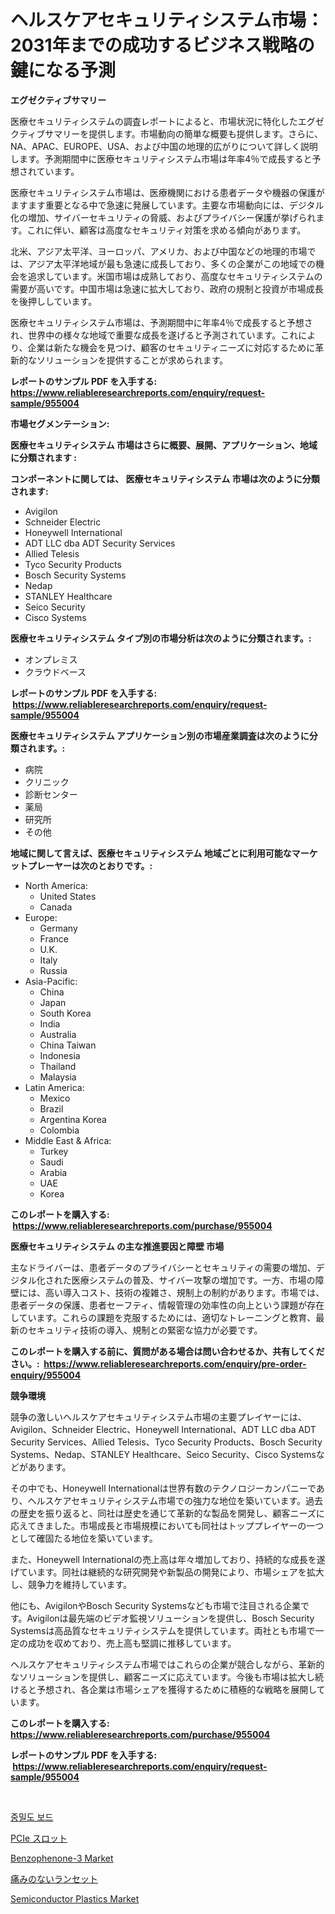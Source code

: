 <p><h1>ヘルスケアセキュリティシステム市場：2031年までの成功するビジネス戦略の鍵になる予測</h1></p><p><strong>エグゼクティブサマリー</strong></p>
<p><p>医療セキュリティシステムの調査レポートによると、市場状況に特化したエグゼクティブサマリーを提供します。市場動向の簡単な概要も提供します。さらに、NA、APAC、EUROPE、USA、および中国の地理的広がりについて詳しく説明します。予測期間中に医療セキュリティシステム市場は年率4％で成長すると予想されています。</p><p>医療セキュリティシステム市場は、医療機関における患者データや機器の保護がますます重要となる中で急速に発展しています。主要な市場動向には、デジタル化の増加、サイバーセキュリティの脅威、およびプライバシー保護が挙げられます。これに伴い、顧客は高度なセキュリティ対策を求める傾向があります。</p><p>北米、アジア太平洋、ヨーロッパ、アメリカ、および中国などの地理的市場では、アジア太平洋地域が最も急速に成長しており、多くの企業がこの地域での機会を追求しています。米国市場は成熟しており、高度なセキュリティシステムの需要が高いです。中国市場は急速に拡大しており、政府の規制と投資が市場成長を後押ししています。</p><p>医療セキュリティシステム市場は、予測期間中に年率4％で成長すると予想され、世界中の様々な地域で重要な成長を遂げると予測されています。これにより、企業は新たな機会を見つけ、顧客のセキュリティニーズに対応するために革新的なソリューションを提供することが求められます。</p></p>
<p><strong>レポートのサンプル PDF を入手する: <a href="https://www.reliableresearchreports.com/enquiry/request-sample/955004">https://www.reliableresearchreports.com/enquiry/request-sample/955004</a></strong></p>
<p><strong>市場セグメンテーション:</strong></p>
<p><strong> 医療セキュリティシステム 市場はさらに概要、展開、アプリケーション、地域に分類されます :</strong></p>
<p><strong>コンポーネントに関しては、 医療セキュリティシステム 市場は次のように分類されます: &nbsp;</strong></p>
<p><ul><li>Avigilon</li><li>Schneider Electric</li><li>Honeywell International</li><li>ADT LLC dba ADT Security Services</li><li>Allied Telesis</li><li>Tyco Security Products</li><li>Bosch Security Systems</li><li>Nedap</li><li>STANLEY Healthcare</li><li>Seico Security</li><li>Cisco Systems</li></ul></p>
<p><strong> 医療セキュリティシステム タイプ別の市場分析は次のように分類されます。:</strong></p>
<p><ul><li>オンプレミス</li><li>クラウドベース</li></ul></p>
<p><strong>レポートのサンプル PDF を入手する: &nbsp;<a href="https://www.reliableresearchreports.com/enquiry/request-sample/955004">https://www.reliableresearchreports.com/enquiry/request-sample/955004</a></strong></p>
<p><strong> 医療セキュリティシステム アプリケーション別の市場産業調査は次のように分類されます。:</strong></p>
<p><ul><li>病院</li><li>クリニック</li><li>診断センター</li><li>薬局</li><li>研究所</li><li>その他</li></ul></p>
<p><strong>地域に関して言えば、医療セキュリティシステム 地域ごとに利用可能なマーケットプレーヤーは次のとおりです。:</strong></p>
<p><ul>
    <li>
        North America:
        <ul>
            <li>United States</li>
            <li>Canada</li>
        </ul>
    </li>
    <li>
        Europe:
        <ul>
            <li>Germany</li>
            <li>France</li>
            <li>U.K.</li>
            <li>Italy</li>
            <li>Russia</li>
        </ul>
    </li>
    <li>
        Asia-Pacific:
        <ul>
            <li>China</li>
            <li>Japan</li>
            <li>South Korea</li>
            <li>India</li>
            <li>Australia</li>
            <li>China Taiwan</li>
            <li>Indonesia</li>
            <li>Thailand</li>
            <li>Malaysia</li>
        </ul>
    </li>
    <li>
        Latin America:
        <ul>
            <li>Mexico</li>
            <li>Brazil</li>
            <li>Argentina Korea</li>
            <li>Colombia</li>
        </ul>
    </li>
    <li>
        Middle East & Africa:
        <ul>
            <li>Turkey</li>
            <li>Saudi</li>
            <li>Arabia</li>
            <li>UAE</li>
            <li>Korea</li>
        </ul>
    </li>
    </ul></p>
<p><strong>このレポートを購入する: &nbsp;<a href="https://www.reliableresearchreports.com/purchase/955004">https://www.reliableresearchreports.com/purchase/955004</a></strong></p>
<p><strong>医療セキュリティシステム の主な推進要因と障壁 市場</strong></p>
<p><p>主なドライバーは、患者データのプライバシーとセキュリティの需要の増加、デジタル化された医療システムの普及、サイバー攻撃の増加です。一方、市場の障壁には、高い導入コスト、技術の複雑さ、規制上の制約があります。市場では、患者データの保護、患者セーフティ、情報管理の効率性の向上という課題が存在しています。これらの課題を克服するためには、適切なトレーニングと教育、最新のセキュリティ技術の導入、規制との緊密な協力が必要です。</p></p>
<p><strong>このレポートを購入する前に、質問がある場合は問い合わせるか、共有してください。:&nbsp; <a href="https://www.reliableresearchreports.com/enquiry/pre-order-enquiry/955004">https://www.reliableresearchreports.com/enquiry/pre-order-enquiry/955004</a></strong></p>
<p><strong>競争環境</strong></p>
<p><p>競争の激しいヘルスケアセキュリティシステム市場の主要プレイヤーには、Avigilon、Schneider Electric、Honeywell International、ADT LLC dba ADT Security Services、Allied Telesis、Tyco Security Products、Bosch Security Systems、Nedap、STANLEY Healthcare、Seico Security、Cisco Systemsなどがあります。</p><p>その中でも、Honeywell Internationalは世界有数のテクノロジーカンパニーであり、ヘルスケアセキュリティシステム市場での強力な地位を築いています。過去の歴史を振り返ると、同社は歴史を通じて革新的な製品を開発し、顧客ニーズに応えてきました。市場成長と市場規模においても同社はトッププレイヤーの一つとして確固たる地位を築いています。</p><p>また、Honeywell Internationalの売上高は年々増加しており、持続的な成長を遂げています。同社は継続的な研究開発や新製品の開発により、市場シェアを拡大し、競争力を維持しています。</p><p>他にも、AvigilonやBosch Security Systemsなども市場で注目される企業です。Avigilonは最先端のビデオ監視ソリューションを提供し、Bosch Security Systemsは高品質なセキュリティシステムを提供しています。両社とも市場で一定の成功を収めており、売上高も堅調に推移しています。</p><p>ヘルスケアセキュリティシステム市場ではこれらの企業が競合しながら、革新的なソリューションを提供し、顧客ニーズに応えています。今後も市場は拡大し続けると予想され、各企業は市場シェアを獲得するために積極的な戦略を展開しています。</p></p>
<p><strong>このレポートを購入する: &nbsp; <a href="https://www.reliableresearchreports.com/purchase/955004">https://www.reliableresearchreports.com/purchase/955004</a></strong></p>
<p><strong>レポートのサンプル PDF を入手する: &nbsp;<a href="https://www.reliableresearchreports.com/enquiry/request-sample/955004">https://www.reliableresearchreports.com/enquiry/request-sample/955004</a></strong><strong></strong></p>
<p>&nbsp;</p>
<p><p><a href="https://medium.com/@gerry_almeida/%EC%A4%91%EA%B0%84-%EB%B0%80%EB%8F%84-%EB%B3%B4%EB%93%9C-%EC%8B%9C%EC%9E%A5-%EB%B6%84%EC%84%9D-%EA%B7%B8-cagr-%EC%8B%9C%EC%9E%A5-%EC%84%B8%EB%B6%84%ED%99%94-%EB%B0%8F-%EA%B8%80%EB%A1%9C%EB%B2%8C-%EC%82%B0%EC%97%85-%EA%B0%9C%EC%9A%94-3bdf3e52a8f7">중밀도 보드</a></p><p><a href="https://medium.com/@js15987/pcie%E3%82%B9%E3%83%AD%E3%83%83%E3%83%88%E5%B8%82%E5%A0%B4-%E7%AB%B6%E4%BA%89%E5%88%86%E6%9E%90-%E5%B8%82%E5%A0%B4%E3%83%88%E3%83%AC%E3%83%B3%E3%83%89-%E3%81%8A%E3%82%88%E3%81%B32031%E5%B9%B4%E3%81%BE%E3%81%A7%E3%81%AE%E4%BA%88%E6%B8%AC-22c624987181">PCIe スロット</a></p><p><a href="https://github.com/kathiaseamanalvaradovlprc2h/Market-Research-Report-List-1/blob/main/benzophenone-3-market.md">Benzophenone-3 Market</a></p><p><a href="https://medium.com/@js15987/%E7%97%9B%E3%81%BF%E3%81%AE%E3%81%AA%E3%81%84%E3%83%A9%E3%83%B3%E3%82%BB%E3%83%83%E3%83%88%E5%B8%82%E5%A0%B4%E3%81%AE%E3%83%A1%E3%83%88%E3%83%AA%E3%82%AF%E3%82%B9%E3%81%AE%E8%A7%A3%E8%AA%AD-%E5%B8%82%E5%A0%B4%E3%82%B7%E3%82%A7%E3%82%A2-%E3%83%88%E3%83%AC%E3%83%B3%E3%83%89-%E6%88%90%E9%95%B7%E3%83%91%E3%82%BF%E3%83%BC%E3%83%B3-459005475a61">痛みのないランセット</a></p><p><a href="https://butternut-bug-553.notion.site/Semiconductor-Plastics-Market-Research-Report-Provides-thorough-Industry-Overview-which-offers-an-I-faab0bfb6a9b41deb159516f71174cd3">Semiconductor Plastics Market</a></p></p>